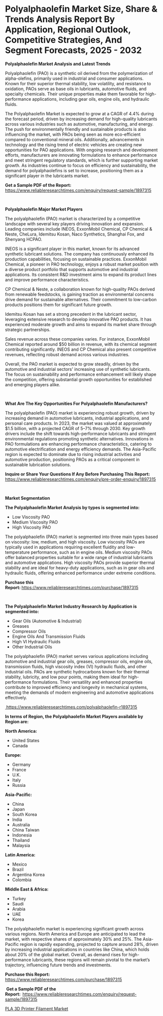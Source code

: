 <p><h1>Polyalphaolefin Market Size, Share & Trends Analysis Report By Application, Regional Outlook, Competitive Strategies, And Segment Forecasts, 2025 - 2032</h1></p><p><strong>Polyalphaolefin Market Analysis and Latest Trends</strong></p>
<p><p>Polyalphaolefin (PAO) is a synthetic oil derived from the polymerization of alpha-olefins, primarily used in industrial and consumer applications. Known for their superior thermal stability, low volatility, and resistance to oxidation, PAOs serve as base oils in lubricants, automotive fluids, and specialty chemicals. Their unique properties make them favorable for high-performance applications, including gear oils, engine oils, and hydraulic fluids.</p><p>The Polyalphaolefin Market is expected to grow at a CAGR of 4.4% during the forecast period, driven by increasing demand for high-quality lubricants across various industries such as automotive, manufacturing, and energy. The push for environmentally friendly and sustainable products is also influencing the market, with PAOs being seen as more eco-efficient compared to conventional mineral oils. Additionally, advancements in technology and the rising trend of electric vehicles are creating new opportunities for PAO applications. With ongoing research and development efforts, manufacturers are innovating formulations to enhance performance and meet stringent regulatory standards, which is further supporting market growth. As industries continue to focus on efficiency and sustainability, the demand for polyalphaolefins is set to increase, positioning them as a significant player in the lubricants market.</p></p>
<p><strong>Get a Sample PDF of the Report:&nbsp;</strong> <a href="https://www.reliableresearchtimes.com/enquiry/request-sample/1897315?utm_campaign=3087&utm_medium=2&utm_source=Github&utm_content=ia&utm_term=02042025&utm_id=polyalphaolefin">https://www.reliableresearchtimes.com/enquiry/request-sample/1897315</a></p>
<p>&nbsp;</p>
<p><strong>Polyalphaolefin Major Market Players</strong></p>
<p><p>The polyalphaolefin (PAO) market is characterized by a competitive landscape with several key players driving innovation and expansion. Leading companies include INEOS, ExxonMobil Chemical, CP Chemical & Neste, CheLura, Idemitsu Kosan, Naco Synthetics, Shanghai Fox, and Shenyang HCPAO.</p><p>INEOS is a significant player in this market, known for its advanced synthetic lubricant solutions. The company has continuously enhanced its production capabilities, focusing on sustainable practices. ExxonMobil Chemical, a pioneer in PAO technology, enjoys a robust market position with a diverse product portfolio that supports automotive and industrial applications. Its consistent R&D investment aims to expand its product lines and improve performance characteristics.</p><p>CP Chemical & Neste, a collaboration known for high-quality PAOs derived from renewable feedstocks, is gaining traction as environmental concerns drive demand for sustainable alternatives. Their commitment to low-carbon products positions them for significant future growth.</p><p>Idemitsu Kosan has set a strong precedent in the lubricant sector, leveraging extensive research to develop innovative PAO products. It has experienced moderate growth and aims to expand its market share through strategic partnerships.</p><p>Sales revenue across these companies varies. For instance, ExxonMobil Chemical reported around $50 billion in revenue, with its chemical segment contributing significantly. INEOS and CP Chemical also present competitive revenues, reflecting robust demand across various industries.</p><p>Overall, the PAO market is expected to grow steadily, driven by the automotive and industrial sectors' increasing use of synthetic lubricants. The focus on sustainability and performance enhancement will likely shape the competition, offering substantial growth opportunities for established and emerging players alike.</p></p>
<p>&nbsp;</p>
<p><strong>What Are The Key Opportunities For Polyalphaolefin Manufacturers?</strong></p>
<p><p>The polyalphaolefin (PAO) market is experiencing robust growth, driven by increasing demand in automotive lubricants, industrial applications, and personal care products. In 2023, the market was valued at approximately $1.5 billion, with a projected CAGR of 5–7% through 2030. Key growth drivers include the shift towards high-performance lubricants and stringent environmental regulations promoting synthetic alternatives. Innovations in PAO formulations are enhancing performance characteristics, catering to automotive electrification and energy efficiency demands. The Asia-Pacific region is expected to dominate due to rising industrial activities and automotive production, positioning PAOs as a critical component in sustainable lubrication solutions.</p></p>
<p><strong>Inquire or Share Your Questions If Any Before Purchasing This Report:</strong> <a href="https://www.reliableresearchtimes.com/enquiry/pre-order-enquiry/1897315?utm_campaign=3087&utm_medium=2&utm_source=Github&utm_content=ia&utm_term=02042025&utm_id=polyalphaolefin">https://www.reliableresearchtimes.com/enquiry/pre-order-enquiry/1897315</a></p>
<p>&nbsp;</p>
<p><strong>Market Segmentation</strong></p>
<p><strong>The Polyalphaolefin Market Analysis by types is segmented into:</strong></p>
<p><ul><li>Low Viscosity PAO</li><li>Medium Viscosity PAO</li><li>High Viscosity PAO</li></ul></p>
<p><p>The polyalphaolefin (PAO) market is segmented into three main types based on viscosity: low, medium, and high viscosity. Low viscosity PAOs are typically used in applications requiring excellent fluidity and low-temperature performance, such as in engine oils. Medium viscosity PAOs offer balanced properties suitable for a wide range of industrial lubricants and automotive applications. High viscosity PAOs provide superior thermal stability and are ideal for heavy-duty applications, such as in gear oils and hydraulic fluids, offering enhanced performance under extreme conditions.</p></p>
<p><strong>Purchase this Report:&nbsp;</strong><a href="https://www.reliableresearchtimes.com/purchase/1897315?utm_campaign=3087&utm_medium=2&utm_source=Github&utm_content=ia&utm_term=02042025&utm_id=polyalphaolefin">https://www.reliableresearchtimes.com/purchase/1897315</a></p>
<p>&nbsp;</p>
<p><strong>The Polyalphaolefin Market Industry Research by Application is segmented into:</strong></p>
<p><ul><li>Gear Oils (Automotive & Industrial)</li><li>Greases</li><li>Compressor Oils</li><li>Engine Oils And Transmission Fluids</li><li>High VI Hydraulic Fluids</li><li>Other Industrial Oils</li></ul></p>
<p><p>The polyalphaolefin (PAO) market serves various applications including automotive and industrial gear oils, greases, compressor oils, engine oils, transmission fluids, high viscosity index (VI) hydraulic fluids, and other industrial oils. PAOs are synthetic hydrocarbons known for their thermal stability, lubricity, and low pour points, making them ideal for high-performance formulations. Their versatility and enhanced properties contribute to improved efficiency and longevity in mechanical systems, meeting the demands of modern engineering and automotive applications effectively.</p></p>
<p><a href="https://www.reliableresearchtimes.com/polyalphaolefin-r1897315?utm_campaign=3087&utm_medium=2&utm_source=Github&utm_content=ia&utm_term=02042025&utm_id=polyalphaolefin">&nbsp;https://www.reliableresearchtimes.com/polyalphaolefin-r1897315</a></p>
<p><strong>In terms of Region, the Polyalphaolefin Market Players available by Region are:</strong></p>
<p>
    <p> <strong> North America: </strong>
        <ul>
            <li>United States</li>
            <li>Canada</li>
        </ul>
        </p> 
    <p> <strong> Europe: </strong>
        <ul>
            <li>Germany</li>
            <li>France</li>
            <li>U.K.</li>
            <li>Italy</li>
            <li>Russia</li>
        </ul>
        </p> 
    <p> <strong> Asia-Pacific: </strong>
        <ul>
            <li>China</li>
            <li>Japan</li>
            <li>South Korea</li>
            <li>India</li>
            <li>Australia</li>
            <li>China Taiwan</li>
            <li>Indonesia</li>
            <li>Thailand</li>
            <li>Malaysia</li>
        </ul>
        </p> 
    <p> <strong> Latin America: </strong>
        <ul>
            <li>Mexico</li>
            <li>Brazil</li>
            <li>Argentina Korea</li>
            <li>Colombia</li>
        </ul>
        </p> 
    <p> <strong> Middle East & Africa: </strong>
        <ul>
            <li>Turkey</li>
            <li>Saudi</li>
            <li>Arabia</li>
            <li>UAE</li>
            <li>Korea</li>
        </ul>
    </p>
    </p>
<p><p>The polyalphaolefin market is experiencing significant growth across various regions. North America and Europe are anticipated to lead the market, with respective shares of approximately 30% and 25%. The Asia-Pacific region is rapidly expanding, projected to capture around 28%, driven by increasing industrial applications in countries like China, which holds about 20% of the global market. Overall, as demand rises for high-performance lubricants, these regions will remain pivotal to the market’s trajectory, influencing future trends and investments.</p></p>
<p><strong>Purchase this Report: </strong><a href="https://www.reliableresearchtimes.com/purchase/1897315?utm_campaign=3087&utm_medium=2&utm_source=Github&utm_content=ia&utm_term=02042025&utm_id=polyalphaolefin">https://www.reliableresearchtimes.com/purchase/1897315</a></p>
<p>&nbsp;<strong>Get a Sample PDF of the Report:&nbsp;&nbsp;</strong><a href="https://www.reliableresearchtimes.com/enquiry/request-sample/1897315?utm_campaign=3087&utm_medium=2&utm_source=Github&utm_content=ia&utm_term=02042025&utm_id=polyalphaolefin">https://www.reliableresearchtimes.com/enquiry/request-sample/1897315</a></p>
<p><strong></strong></p>
<p><p><a href="https://github.com/rianttegang/Market-Research-Report-List-1/blob/main/pla-3d-printer-filament-market.md?utm_campaign=3087&utm_medium=2&utm_source=Github&utm_content=ia&utm_term=02042025&utm_id=polyalphaolefin">PLA 3D Printer Filament Market</a></p></p>
